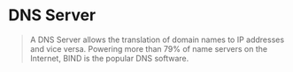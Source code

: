 DNS Server
==========

> A DNS Server allows the translation of domain names to IP addresses and vice versa. Powering more than 79% of name servers on the Internet, BIND is the popular DNS software.
